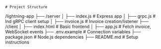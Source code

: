 ```
# Project Structure

```
/lightning-app
├── /server
│   ├── index.js       # Express app
│   ├── grpc.js        # lnd gRPC client setup
│   ├── invoice.js     # Invoice creation/listener
├── /client
│   ├── index.html     # Basic frontend
│   ├── app.js         # Fetch invoice, WebSocket events
├── .env.example        # Connection variables
├── package.json        # Node.js dependencies
├── README.md           # Setup instructions
```
